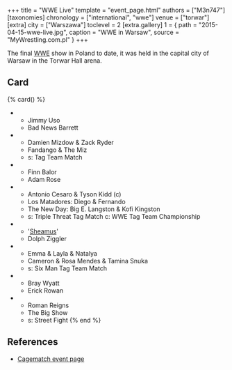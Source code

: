 +++
title = "WWE Live"
template = "event_page.html"
authors = ["M3n747"]
[taxonomies]
chronology = ["international", "wwe"]
venue = ["torwar"]
[extra]
city = ["Warszawa"]
toclevel = 2
[extra.gallery]
1 = { path = "2015-04-15-wwe-live.jpg", caption = "WWE in Warsaw", source = "MyWrestling.com.pl" }
+++

The final [WWE](@/o/wwe.md) show in Poland to date, it was held in the capital city of Warsaw in the Torwar Hall arena.

## Card

{% card() %}
- - Jimmy Uso
  - Bad News Barrett
- - Damien Mizdow & Zack Ryder
  - Fandango & The Miz
  - s: Tag Team Match
- - Finn Balor
  - Adam Rose
- - Antonio Cesaro & Tyson Kidd (c)
  - Los Matadores: Diego & Fernando
  - The New Day: Big E. Langston & Kofi Kingston
  - s: Triple Threat Tag Match
    c: WWE Tag Team Championship
- - '[Sheamus](@/w/sheamus.md)'
  - Dolph Ziggler
- - Emma & Layla & Natalya
  - Cameron & Rosa Mendes & Tamina Snuka
  - s: Six Man Tag Team Match
- - Bray Wyatt
  - Erick Rowan
- - Roman Reigns
  - The Big Show
  - s: Street Fight
{% end %}

## References

* [Cagematch event page](https://www.cagematch.net/?id=1&nr=120041)
